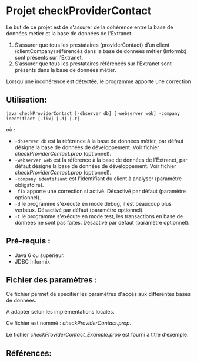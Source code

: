# Projet checkProviderContact

Le but de ce projet est de s'assurer de la cohérence entre la base de données métier et la base de données de l'Extranet.

1) S’assurer que tous les prestataires (providerContact) d’un client (clientCompany) référencés dans la base de données métier (Informix) sont présents sur l’Extranet.
2) S’assurer que tous les prestataires référencés sur l’Extranet sont présents dans la base de données métier.

Lorsqu'une incohérence est détectée, le programme apporte une correction

## Utilisation:
```
java checkProviderContact [-dbserver db] [-webserver web] -company identifiant [-fix] [-d] [-t] 
```
où :
* ```-dbserver db``` est la référence à la base de données métier, par défaut désigne la base de données de développement. Voir fichier *checkProviderContact.prop* (optionnel).
* ```-webserver web``` est la référence à la base de données de l'Extranet, par défaut désigne la base de données de développement. Voir fichier *checkProviderContact.prop* (optionnel).
* ```-company identifiant``` est l'identifiant du client à analyser (paramètre obligatoire).
* ```-fix``` apporte une correction si activé. Désactivé par défaut (paramètre optionnel).
* ```-d``` le programme s'exécute en mode débug, il est beaucoup plus verbeux. Désactivé par défaut (paramètre optionnel).
* ```-t``` le programme s'exécute en mode test, les transactions en base de données ne sont pas faites. Désactivé par défaut (paramètre optionnel).

## Pré-requis :
- Java 6 ou supérieur.
- JDBC Informix

## Fichier des paramètres : 

Ce fichier permet de spécifier les paramètres d'accès aux différentes bases de données.

A adapter selon les implémentations locales.

Ce fichier est nommé : *checkProviderContact.prop*.

Le fichier *checkProviderContact_Example.prop* est fourni à titre d'exemple.

## Références:

